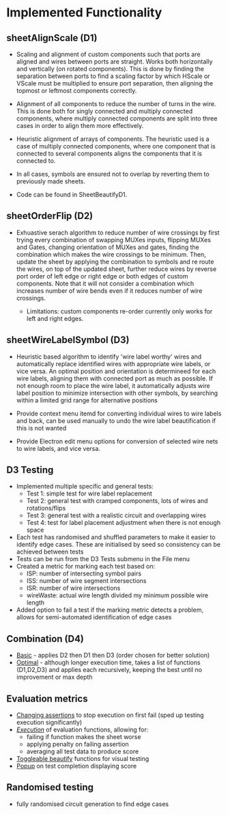 # Implemented Functionality

## sheetAlignScale (D1)
- Scaling and alignment of custom components such that ports are aligned and wires between ports are straight. Works both horizontally and vertically (on rotated components). This is done by finding the separation between ports to find a scaling factor by which HScale or VScale must be multiplied to ensure port separation, then aligning the topmost or leftmost components correctly.

- Alignment of all components to reduce the number of turns in the wire. This is done both for singly connected and multiply connected components, where multiply connected components are split into three cases in order to align them more effectively.

- Heuristic alignment of arrays of components. The heuristic used is a case of multiply connected components, where one component that is connected to several components aligns the components that it is connected to. 

- In all cases, symbols are ensured not to overlap by reverting them to previously made sheets.

- Code can be found in SheetBeautifyD1.


## sheetOrderFlip (D2)
- Exhuastive serach algorithm to reduce number of wire crossings by first trying every combination of swapping MUXes inputs, flipping MUXes and Gates, changing orientation of MUXes and gates, finding the combination which makes the wire crossings to be minimum. Then, update the sheet by applying the combination to symbols and re route the wires, on top of the updated sheet, further reduce wires by reverse port order of left edge or right edge or both edges of custom components. Note that it will not consider a combination which increases number of wire bends even if it reduces number of wire crossings.

    - Limitations: custom components re-order currently only works for left and right edges. 



## sheetWireLabelSymbol (D3)

- Heuristic based algorithm to identify 'wire label worthy' wires and automatically replace identified wires with appropriate wire labels, or vice versa. An optimal position and orientation is determineed for each wire labels, aligning them with connected port as much as possible. If not enough room to place the wire label, it automatically adjusts wire label position to minimize intersection with other symbols, by searching within a limited grid range for alternative positions

- Provide context menu itemd for converting individual wires to wire labels and back, can be used manually to undo the wire label beautification if this is not wanted

- Provide Electron edit menu options for conversion of selected wire nets to wire labels, and vice versa.

## D3 Testing

- Implemented multiple specific and general tests:
  - Test 1: simple test for wire label replacement
  - Test 2: general test with cramped components, lots of wires and rotations/flips
  - Test 3: general test with a realistic circuit and overlapping wires
  - Test 4: test for label placement adjustment when there is not enough space
- Each test has randomised and shuffled parameters to make it easier to identify edge cases. These are initialised by seed so consistency can be achieved between tests
- Tests can be run from the D3 Tests submenu in the File menu
- Created a metric for marking each test based on:
  - ISP: number of intersecting symbol pairs
  - ISS: number of wire segment intersections
  - ISR: number of wire intersections
  - wireWaste: actual wire length divided my minimum possible wire length
- Added option to fail a test if the marking metric detects a problem, allows for semi-automated identification of edge cases    

## Combination (D4)
- <u>Basic</u> - applies D2 then D1 then D3 (order chosen for better solution)
- <u>Optimal</u> - although longer execution time, takes a list of functions (D1,D2,D3) and applies each recursively, keeping the best until no improvement or max depth


## Evaluation metrics
- <u>Changing assertions</u> to stop execution on first fail (sped up testing execution significantly)
- <u>*Execution*</u> of evaluation functions, allowing for: 
    - failing if function makes the sheet worse  
    - applying penalty on failing assertion
    - averaging all test data to produce score
- <u>Toggleable beautify</u> functions for visual testing
- <u>Popup</u> on test completion displaying score


## Randomised testing
- fully randomised circuit generation to find edge cases
